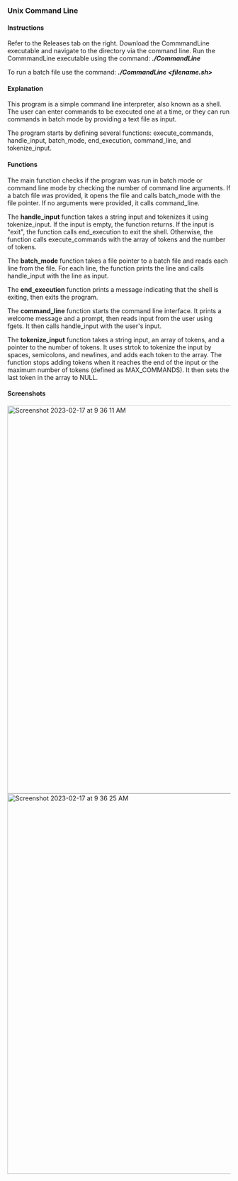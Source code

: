 ### Unix Command Line

#### Instructions

Refer to the Releases tab on the right. Download the CommmandLine executable and navigate to the directory via the command line. Run the CommmandLine executable using the command: **_./CommandLine_**

To run a batch file use the command: **_./CommandLine <filename.sh>_**

#### Explanation

This program is a simple command line interpreter, also known as a shell. The user can enter commands to be executed one at a time, or they can run commands in batch mode by providing a text file as input.

The program starts by defining several functions: execute_commands, handle_input, batch_mode, end_execution, command_line, and tokenize_input.

#### Functions

The main function checks if the program was run in batch mode or command line mode by checking the number of command line arguments. If a batch file was provided, it opens the file and calls batch_mode with the file pointer. If no arguments were provided, it calls command_line.

The **handle_input** function takes a string input and tokenizes it using tokenize_input. If the input is empty, the function returns. If the input is "exit", the function calls end_execution to exit the shell. Otherwise, the function calls execute_commands with the array of tokens and the number of tokens.

The **batch_mode** function takes a file pointer to a batch file and reads each line from the file. For each line, the function prints the line and calls handle_input with the line as input.

The **end_execution** function prints a message indicating that the shell is exiting, then exits the program.

The **command_line** function starts the command line interface. It prints a welcome message and a prompt, then reads input from the user using fgets. It then calls handle_input with the user's input.

The **tokenize_input** function takes a string input, an array of tokens, and a pointer to the number of tokens. It uses strtok to tokenize the input by spaces, semicolons, and newlines, and adds each token to the array. The function stops adding tokens when it reaches the end of the input or the maximum number of tokens (defined as MAX_COMMANDS). It then sets the last token in the array to NULL.

#### Screenshots
<img width="874" alt="Screenshot 2023-02-17 at 9 36 11 AM" src="https://user-images.githubusercontent.com/68131997/219711900-63d4e6fc-8ac4-4e44-9fcc-c95aee5c4921.png">
<img width="857" alt="Screenshot 2023-02-17 at 9 36 25 AM" src="https://user-images.githubusercontent.com/68131997/219711920-69f30255-8a3f-4693-83f6-6542276fcdeb.png">
